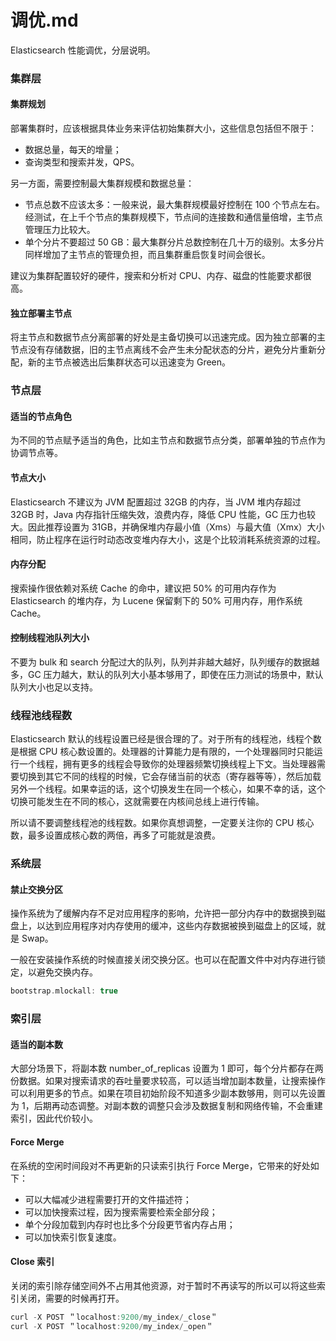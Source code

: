 # 调优.md

Elasticsearch 性能调优，分层说明。

### 集群层

#### 集群规划

部署集群时，应该根据具体业务来评估初始集群大小，这些信息包括但不限于：
- 数据总量，每天的增量；
- 查询类型和搜索并发，QPS。

另一方面，需要控制最大集群规模和数据总量：
- 节点总数不应该太多：一般来说，最大集群规模最好控制在 100 个节点左右。经测试，在上千个节点的集群规模下，节点间的连接数和通信量倍增，主节点管理压力比较大。
- 单个分片不要超过 50 GB：最大集群分片总数控制在几十万的级别。太多分片同样增加了主节点的管理负担，而且集群重启恢复时间会很长。

建议为集群配置较好的硬件，搜索和分析对 CPU、内存、磁盘的性能要求都很高。

#### 独立部署主节点

将主节点和数据节点分离部署的好处是主备切换可以迅速完成。因为独立部署的主节点没有存储数据，旧的主节点离线不会产生未分配状态的分片，避免分片重新分配，新的主节点被选出后集群状态可以迅速变为 Green。

### 节点层

#### 适当的节点角色

为不同的节点赋予适当的角色，比如主节点和数据节点分类，部署单独的节点作为协调节点等。

#### 节点大小

Elasticsearch 不建议为 JVM 配置超过 32GB 的内存，当 JVM 堆内存超过 32GB 时，Java 内存指针压缩失效，浪费内存，降低 CPU 性能，GC 压力也较大。因此推荐设置为 31GB，并确保堆内存最小值（Xms）与最大值（Xmx）大小相同，防止程序在运行时动态改变堆内存大小，这是个比较消耗系统资源的过程。

#### 内存分配

搜索操作很依赖对系统 Cache 的命中，建议把 50% 的可用内存作为 Elasticsearch 的堆内存，为 Lucene 保留剩下的 50% 可用内存，用作系统 Cache。

#### 控制线程池队列大小

不要为 bulk 和 search 分配过大的队列，队列并非越大越好，队列缓存的数据越多，GC 压力越大，默认的队列大小基本够用了，即使在压力测试的场景中，默认队列大小也足以支持。

### 线程池线程数

Elasticsearch 默认的线程设置已经是很合理的了。对于所有的线程池，线程个数是根据 CPU 核心数设置的。处理器的计算能力是有限的，一个处理器同时只能运行一个线程，拥有更多的线程会导致你的处理器频繁切换线程上下文。当处理器需要切换到其它不同的线程的时候，它会存储当前的状态（寄存器等等），然后加载另外一个线程。如果幸运的话，这个切换发生在同一个核心，如果不幸的话，这个切换可能发生在不同的核心，这就需要在内核间总线上进行传输。

所以请不要调整线程池的线程数。如果你真想调整，一定要关注你的 CPU 核心数，最多设置成核心数的两倍，再多了可能就是浪费。


<!-- #### GC -->

### 系统层

#### 禁止交换分区

操作系统为了缓解内存不足对应用程序的影响，允许把一部分内存中的数据换到磁盘上，以达到应用程序对内存使用的缓冲，这些内存数据被换到磁盘上的区域，就是 Swap。

一般在安装操作系统的时候直接关闭交换分区。也可以在配置文件中对内存进行锁定，以避免交换内存。

````C
bootstrap.mlockall: true
````

### 索引层

#### 适当的副本数

大部分场景下，将副本数 number_of_replicas 设置为 1 即可，每个分片都存在两份数据。如果对搜索请求的吞吐量要求较高，可以适当增加副本数量，让搜索操作可以利用更多的节点。如果在项目初始阶段不知道多少副本数够用，则可以先设置为 1，后期再动态调整。对副本数的调整只会涉及数据复制和网络传输，不会重建索引，因此代价较小。

#### Force Merge

在系统的空闲时间段对不再更新的只读索引执行 Force Merge，它带来的好处如下：
- 可以大幅减少进程需要打开的文件描述符；
- 可以加快搜索过程，因为搜索需要检索全部分段；
- 单个分段加载到内存时也比多个分段更节省内存占用；
- 可以加快索引恢复速度。

#### Close 索引

关闭的索引除存储空间外不占用其他资源，对于暂时不再读写的所以可以将这些索引关闭，需要的时候再打开。

```C
curl -X POST ＂localhost:9200/my_index/_close＂
curl -X POST ＂localhost:9200/my_index/_open＂
```

